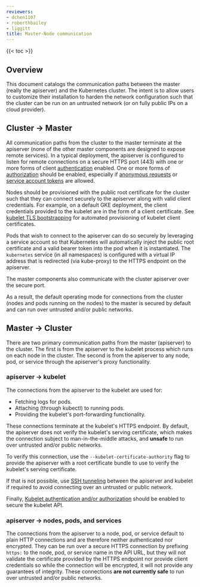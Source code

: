 ```yaml
---
reviewers:
- dchen1107
- roberthbailey
- liggitt
title: Master-Node communication
---
```


{{< toc >}}

## Overview

This document catalogs the communication paths between the master (really the
apiserver) and the Kubernetes cluster. The intent is to allow users to
customize their installation to harden the network configuration such that
the cluster can be run on an untrusted network (or on fully public IPs on a
cloud provider).

## Cluster -> Master

All communication paths from the cluster to the master terminate at the
apiserver (none of the other master components are designed to expose remote
services). In a typical deployment, the apiserver is configured to listen for
remote connections on a secure HTTPS port (443) with one or more forms of
client [authentication](/docs/admin/authentication/) enabled. One or more forms
of [authorization](/docs/admin/authorization/) should be enabled, especially
if [anonymous requests](/docs/admin/authentication/#anonymous-requests) or
[service account tokens](/docs/admin/authentication/#service-account-tokens)
are allowed.

Nodes should be provisioned with the public root certificate for the cluster
such that they can connect securely to the apiserver along with valid client
credentials. For example, on a default GKE deployment, the client credentials
provided to the kubelet are in the form of a client certificate. See
[kubelet TLS bootstrapping](/docs/admin/kubelet-tls-bootstrapping/) for
automated provisioning of kubelet client certificates.

Pods that wish to connect to the apiserver can do so securely by leveraging a
service account so that Kubernetes will automatically inject the public root
certificate and a valid bearer token into the pod when it is instantiated.
The `kubernetes` service (in all namespaces) is configured with a virtual IP
address that is redirected (via kube-proxy) to the HTTPS endpoint on the
apiserver.

The master components also communicate with the cluster apiserver over the secure port.

As a result, the default operating mode for connections from the cluster
(nodes and pods running on the nodes) to the master is secured by default
and can run over untrusted and/or public networks.

## Master -> Cluster

There are two primary communication paths from the master (apiserver) to the
cluster. The first is from the apiserver to the kubelet process which runs on
each node in the cluster. The second is from the apiserver to any node, pod,
or service through the apiserver's proxy functionality.

### apiserver -> kubelet

The connections from the apiserver to the kubelet are used for:

  * Fetching logs for pods.
  * Attaching (through kubectl) to running pods.
  * Providing the kubelet's port-forwarding functionality. 

These connections terminate at the kubelet's HTTPS endpoint. By default, 
the apiserver does not verify the kubelet's serving certificate,
which makes the connection subject to man-in-the-middle attacks, and
**unsafe** to run over untrusted and/or public networks.

To verify this connection, use the `--kubelet-certificate-authority` flag to
provide the apiserver with a root certificate bundle to use to verify the
kubelet's serving certificate.

If that is not possible, use [SSH tunneling](/docs/concepts/architecture/master-node-communication/#ssh-tunnels)
between the apiserver and kubelet if required to avoid connecting over an
untrusted or public network.

Finally, [Kubelet authentication and/or authorization](/docs/admin/kubelet-authentication-authorization/)
should be enabled to secure the kubelet API.

### apiserver -> nodes, pods, and services

The connections from the apiserver to a node, pod, or service default to plain
HTTP connections and are therefore neither authenticated nor encrypted. They
can be run over a secure HTTPS connection by prefixing `https:` to the node,
pod, or service name in the API URL, but they will not validate the certificate
provided by the HTTPS endpoint nor provide client credentials so while the
connection will be encrypted, it will not provide any guarantees of integrity.
These connections **are not currently safe** to run over untrusted and/or
public networks.

